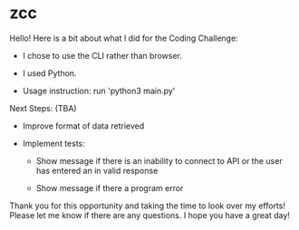 # zcc
Hello! Here is a bit about what I did for the Coding Challenge:
	
* I chose to use the CLI rather than browser. 

* I used Python.

* Usage instruction: run 'python3 main.py'


Next Steps: (TBA)

* Improve format of data retrieved

* Implement tests: 
	
	- Show message if there is an inability to connect to API or the user has entered an in valid response 
	
	- Show message if there a program error


Thank you for this opportunity and taking the time to look over my efforts! Please let me know if there are any questions. I hope you have a great day!
   
